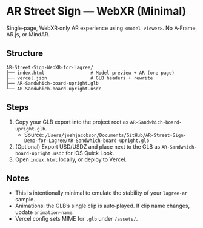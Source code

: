 # AR Street Sign — WebXR (Minimal)

Single‑page, WebXR‑only AR experience using `<model-viewer>`. No A‑Frame, AR.js, or MindAR.

## Structure

```
AR-Street-Sign-WebXR-for-Lagree/
├── index.html                 # Model preview + AR (one page)
├── vercel.json                # GLB headers + rewrite
├── AR-Sandwhich-board-upright.glb
└── AR-Sandwhich-board-upright.usdc
```

## Steps

1) Copy your GLB export into the project root as `AR-Sandwhich-board-upright.glb`.
   - Source: `/Users/joshjacobson/Documents/GitHub/AR-Street-Sign-Demo-for-Lagree/AR-Sandwhich-board-upright.glb`
2) (Optional) Export USD/USDZ and place next to the GLB as `AR-Sandwhich-board-upright.usdc` for iOS Quick Look.
3) Open `index.html` locally, or deploy to Vercel.

## Notes

- This is intentionally minimal to emulate the stability of your `lagree-ar` sample.
- Animations: the GLB’s single clip is auto‑played. If clip name changes, update `animation-name`.
- Vercel config sets MIME for `.glb` under `/assets/`.
